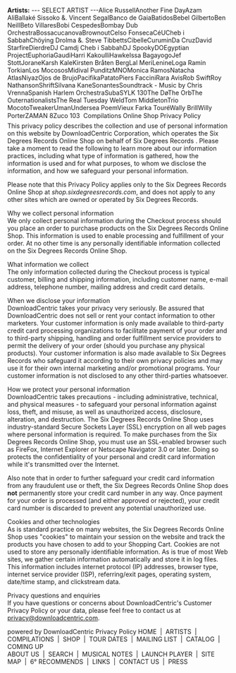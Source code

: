 **Artists:** --- SELECT ARTIST ---Alice RussellAnother Fine DayAzam AliBallaké Sissoko &. Vincent SegalBanco de GaiaBatidosBebel GilbertoBen NeillBeto VillaresBobi CespedesBombay Dub OrchestraBossacucanovaBrownoutCelso FonsecaCéUCheb i SabbahChöying Drolma &. Steve TibbettsCibelleCuruminDa CruzDavid StarfireDierdreDJ Camdj Cheb i SabbahDJ SpookyDOEgyptian ProjectEuphoriaGaudiHarri KakoulliHawkeIssa BagayogoJef StottJoraneKarsh KaleKirsten Bråten BergLal MeriLenineLoga Ramin TorkianLos MocososMidival PunditzMNOMonica RamosNatacha AtlasNiyazOjos de BrujoPacifikaPatatoPiers FacciniRara AvisRob SwiftRoy NathansonShriftSilvana KaneSonantesSoundtrack - Music by Chris VrennaSpanish Harlem OrchestraSubaSYLK 130The DøThe OrbThe OuternationalistsThe Real Tuesday WeldTom MiddletonTrio MocotoTweakerUmanUndersea PoemVieux Farka TouréWally BrillWilly PorterZAMAN 8Zuco 103  Compilations Online Shop Privacy Policy  
This privacy policy describes the collection and use of personal information on this website by DownloadCentric Corporation, which operates the Six Degrees Records Online Shop on behalf of Six Degrees Records . Please take a moment to read the following to learn more about our information practices, including what type of information is gathered, how the information is used and for what purposes, to whom we disclose the information, and how we safeguard your personal information.

Please note that this Privacy Policy applies only to the Six Degrees Records Online Shop at _shop.sixdegreesrecords.com_, and does not apply to any other sites which are owned or operated by Six Degrees Records.

Why we collect personal information  
We only collect personal information during the Checkout process should you place an order to purchase products on the Six Degrees Records Online Shop. This information is used to enable processing and fulfillment of your order. At no other time is any personally identifiable information collected on the Six Degrees Records Online Shop.

What information we collect  
The only information collected during the Checkout process is typical customer, billing and shipping information, including customer name, e-mail address, telephone number, mailing address and credit card details.

When we disclose your information  
DownloadCentric takes your privacy very seriously. Be assured that DownloadCentric does not sell or rent your contact information to other marketers. Your customer information is only made available to third-party credit card processing organizations to facilitate payment of your order and to third-party shipping, handling and order fulfillment service providers to permit the delivery of your order (should you purchase any physical products). Your customer information is also made available to Six Degrees Records who safeguard it according to their own privacy policies and may use it for their own internal marketing and/or promotional programs. Your customer information is not disclosed to any other third-parties whatsoever.

How we protect your personal information  
DownloadCentric takes precautions - including administrative, technical, and physical measures - to safeguard your personal information against loss, theft, and misuse, as well as unauthorized access, disclosure, alteration, and destruction. The Six Degrees Records Online Shop uses industry-standard Secure Sockets Layer (SSL) encryption on all web pages where personal information is required. To make purchases from the Six Degrees Records Online Shop, you must use an SSL-enabled browser such as FireFox, Internet Explorer or Netscape Navigator 3.0 or later. Doing so protects the confidentiality of your personal and credit card information while it's transmitted over the Internet.

Also note that in order to further safeguard your credit card information from any fraudulent use or theft, the Six Degrees Records Online Shop does **not** permanently store your credit card number in any way. Once payment for your order is processed (and either approved or rejected), your credit card number is discarded to prevent any potential unauthorized use.

Cookies and other technologies  
As is standard practice on many websites, the Six Degrees Records Online Shop uses "cookies" to maintain your session on the website and track the products you have chosen to add to your Shopping Cart. Cookies are not used to store any personally identifiable information. As is true of most Web sites, we gather certain information automatically and store it in log files. This information includes internet protocol (IP) addresses, browser type, internet service provider (ISP), referring/exit pages, operating system, date/time stamp, and clickstream data.

Privacy questions and enquiries  
If you have questions or concerns about DownloadCentric's Customer Privacy Policy or your data, please feel free to contact us at privacy@downloadcentric.com.

  
powered by DownloadCentric Privacy Policy HOME  |  ARTISTS  |  COMPILATIONS  |  SHOP  |  TOUR DATES  |  MAILING LIST  |  CATALOG  |  COMING UP  
ABOUT US  |  SEARCH  |  MUSICAL NOTES  |  LAUNCH PLAYER  |  SITE MAP  |  6° RECOMMENDS  |  LINKS  |  CONTACT US  |  PRESS